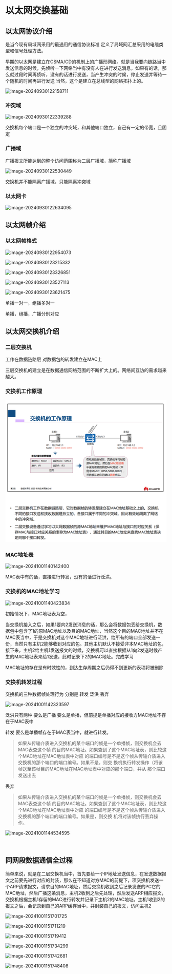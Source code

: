 # 以太网交换基础

## 以太网协议介绍

是当今现有局域网采用的最通用的通信协议标准 定义了局域网汇总采用的电缆类型和信号处理方法。

早期的以太网是建立在CSMA/CD的机制上的广播形网络。就是当我要向链路当中发送信息的时候，先侦听一下网络当中有没有人在进行发送消息，如果有的话，那么就过段时间再侦听，没有的话进行发送，当产生冲突的时候，停止发送并等待一个随机的时间再进行发送 当然，这个是建立在总线型的网络拓扑上的。

![image-20240930122158711](./../../../../../AppData/Roaming/Typora/typora-user-images/image-20240930122158711.png)

### 冲突域

![image-20240930122339288](./../../../../../AppData/Roaming/Typora/typora-user-images/image-20240930122339288.png)

交换机每个端口是一个独立的冲突域，和其他端口独立，自己有一定的带宽，且固定

### 广播域

广播报文所能达到的整个访问范围称为二层广播域，简称广播域

![image-20240930122530449](./../../../../../AppData/Roaming/Typora/typora-user-images/image-20240930122530449.png)

交换机并不能隔离广播域，只能隔离冲突域

### 以太网卡

![image-20240930122634095](./../../../../../AppData/Roaming/Typora/typora-user-images/image-20240930122634095.png)

## 以太网帧介绍

### 以太网帧格式

![image-20240930122954073](./../../../../../AppData/Roaming/Typora/typora-user-images/image-20240930122954073.png)

![image-20240930123215332](./../../../../../AppData/Roaming/Typora/typora-user-images/image-20240930123215332.png)

 ![image-20240930123326851](./../../../../../AppData/Roaming/Typora/typora-user-images/image-20240930123326851.png)

![image-20240930123527113](./../../../../../AppData/Roaming/Typora/typora-user-images/image-20240930123527113.png)

![image-20240930123621475](./../../../../../AppData/Roaming/Typora/typora-user-images/image-20240930123621475.png)

单播一对一，组播多对一

单播，组播，广播分别对应

## 以太网交换机介绍

### 二层交换机

工作在数据链路层 对数据包的转发建立在MAC上

三层交换机的建立是在数据通信网络范围的不断扩大上的。网络间互访的需求越来越大。

### 交换机工作原理

![image-20241001140121550](./PDF/image-20241001140121550.png)

### MAC地址表

![image-20241001140142400](./../../../../../AppData/Roaming/Typora/typora-user-images/image-20241001140142400.png)

MAC表中有的话，直接进行转发，没有的话进行泛洪。

### 交换机的MAC地址学习

![image-20241001140423834](./../../../../../AppData/Roaming/Typora/typora-user-images/image-20241001140423834.png)

初始情况下，MAC地址表为空，

当交换机接入之后，如果1要向2发送消息的话，那么会将数据包丢给交换机，数据包中包含了1的原MAC地址以及目的MAC地址，当然这个目的MAC地址并不在MAC表当中，于是交换机对这个MAC地址进行泛洪，给所有的端口全部发送一份，当然只有主机2能够收到对应的包。其他主机默认不接受非本MAC地址的包，接下来，主机2给主机1发送报文的时候，交换机可以直接根据从1向2发送时候产生的MAC地址表来给1发送，此时记录下2的MAC地址。完成学习



MAC地址的存在是有时效性的，到达生存周期之后仍得不到更新的表项将被删除

### 交换机转发过程

交换机的三种数据帧处理行为 分别是 转发 泛洪 丢弃

![image-20241001142323597](./../../../../../AppData/Roaming/Typora/typora-user-images/image-20241001142323597.png)

泛洪只有两种 要么是广播 要么是单播，但前提是单播对应的接收方MAC地址不存在于MAC表中

转发 要么是单播帧存在于MAC表当中，就进行转发。

> 如果从传输介质进入交换机的某个端口的帧是一个单播帧，则交换机会去MAC表查这个帧 的目的MAC地址。如果查到了这个MAC地址表，则比较这个MAC地址在MAC地址表中对应 的端口编号是不是这个帧从传输介质进入交换机的那个端口的端口编号。如果不是，则交 换机执行转发操作（将该帧送至该帧目的MAC地址在MAC地址表中对应的那个端口，并从 那个端口发送出去

丢弃

> 如果从传输介质进入交换机的某个端口的帧是一个单播帧，则交换机会去MAC表查这个帧 的目的MAC地址。如果查到了这个MAC地址表，则比较这个MAC地址在MAC地址表中对应 的端口编号是不是这个帧从传输介质进入交换机的那个端口的端口编号。如果是，则交换 机将对该帧执行丢弃操作。

![image-20241001144534595](./../../../../../AppData/Roaming/Typora/typora-user-images/image-20241001144534595.png)

​	

## 同网段数据通信全过程

简单来说，就是在二层交换机当中，首先要给一个IP地址发送信息，在发送数据报文之前要先进行对应的封装，那么在不知道对方MAC的前提下，项交换机发送一个ARP请求报文，请求目的MAC地址，然后交换机收到之后记录发送的PC它的MAC地址，然后广播这条消息，主机2收到之后先处理，然后发送ARP相应报文，交换机根据主机1存留的MAC进行转发并记录下主机2的MAC地址。主机1收到2的报文之后，会记录到自己的ARP缓存当中，并封装自己的报文，访问主机2

![image-20241001151701725](./../../../../../AppData/Roaming/Typora/typora-user-images/image-20241001151701725.png)

![image-20241001151711219](./../../../../../AppData/Roaming/Typora/typora-user-images/image-20241001151711219.png)

![image-20241001151719412](./../../../../../AppData/Roaming/Typora/typora-user-images/image-20241001151719412.png)

![image-20241001151734299](./../../../../../AppData/Roaming/Typora/typora-user-images/image-20241001151734299.png)

![image-20241001151742681](./../../../../../AppData/Roaming/Typora/typora-user-images/image-20241001151742681.png)

![image-20241001151748408](./../../../../../AppData/Roaming/Typora/typora-user-images/image-20241001151748408.png)
